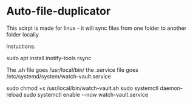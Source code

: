 # Auto-file-duplicator
This scirpt is made for linux - it will sync files from one folder to another folder locally



Instuctions:

sudo apt install inotify-tools rsync


The .sh file goes /usr/local/bin/
the .service file goes /etc/systemd/system/watch-vault.service


sudo chmod +x /usr/local/bin/watch-vault.sh
sudo systemctl daemon-reload
sudo systemctl enable --now watch-vault.service
